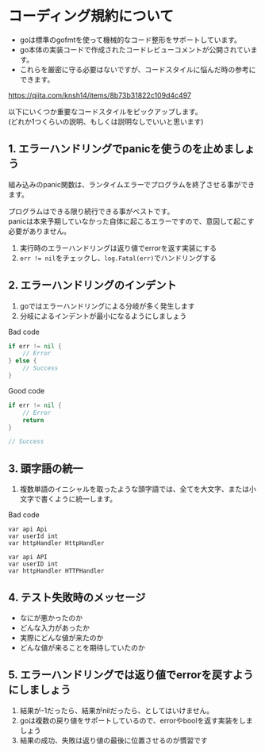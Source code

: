 # コーディング規約について

* goは標準のgofmtを使って機械的なコード整形をサポートしています。
* go本体の実装コードで作成されたコードレビューコメントが公開されています。
* これらを厳密に守る必要はないですが、コードスタイルに悩んだ時の参考にできます。

https://qiita.com/knsh14/items/8b73b31822c109d4c497


以下にいくつか重要なコードスタイルをピックアップします。  
(どれか1つくらいの説明、もしくは説明なしでいいと思います)

## 1. エラーハンドリングでpanicを使うのを止めましょう

組み込みのpanic関数は、ランタイムエラーでプログラムを終了させる事ができます。  

プログラムはできる限り続行できる事がベストです。  
panicは本来予期していなかった自体に起こるエラーですので、意図して起こす必要がありません。  


1. 実行時のエラーハンドリングは返り値でerrorを返す実装にする
2. ``err != nil``をチェックし、``log.Fatal(err)``でハンドリングする


## 2. エラーハンドリングのインデント

1. goではエラーハンドリングによる分岐が多く発生します
2. 分岐によるインデントが最小になるようにしましょう

Bad code  

```go
if err != nil {
	// Error
} else {
	// Success
}
```

Good code  

```go
if err != nil {
	// Error
	return
}

// Success
```

## 3. 頭字語の統一

1. 複数単語のイニシャルを取ったような頭字語では、全てを大文字、または小文字で書くように統一します。

Bad code  

```
var api Api
var userId int
var httpHandler HttpHandler
```

```
var api API
var userID int
var httpHandler HTTPHandler
```

## 4. テスト失敗時のメッセージ

* なにが悪かったのか
* どんな入力があったか
* 実際にどんな値が来たのか
* どんな値が来ることを期待していたのか

## 5. エラーハンドリングでは返り値でerrorを戻すようにしましょう

1. 結果が-1だったら、結果がnilだったら、としてはいけません。
2. goは複数の戻り値をサポートしているので、errorやboolを返す実装をしましょう
3. 結果の成功、失敗は返り値の最後に位置させるのが慣習です



